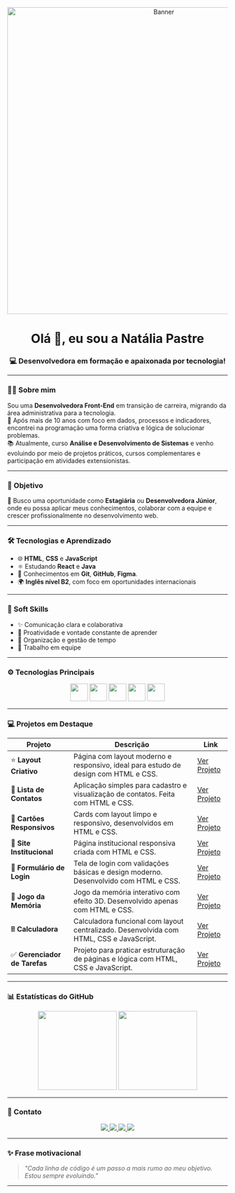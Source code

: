 <div align="center">
  <img src='https://i.postimg.cc/1RWRN5z2/Chat-GPT-Image-14-de-jun-de-2025-19-27-44.png' alt='Banner' width="700" />
</div>

<h1 align="center">Olá 👋, eu sou a Natália Pastre</h1>
<h3 align="center">💻 Desenvolvedora em formação e apaixonada por tecnologia!</h3>

---

### 👩‍💻 Sobre mim

Sou uma **Desenvolvedora Front-End** em transição de carreira, migrando da área administrativa para a tecnologia.  
💼 Após mais de 10 anos com foco em dados, processos e indicadores, encontrei na programação uma forma criativa e lógica de solucionar problemas.  
📚 Atualmente, curso **Análise e Desenvolvimento de Sistemas** e venho evoluindo por meio de projetos práticos, cursos complementares e participação em atividades extensionistas.

---

### 🎯 Objetivo

🚀 Busco uma oportunidade como **Estagiária** ou **Desenvolvedora Júnior**, onde eu possa aplicar meus conhecimentos, colaborar com a equipe e crescer profissionalmente no desenvolvimento web.

---

### 🛠 Tecnologias e Aprendizado

- 🌐 **HTML**, **CSS** e **JavaScript**
- ⚛️ Estudando **React** e **Java**
- 🧰 Conhecimentos em **Git**, **GitHub**, **Figma**.
- 🌍 **Inglês nível B2**, com foco em oportunidades internacionais

---

### 🤝 Soft Skills

- ✨ Comunicação clara e colaborativa  
- 🚀 Proatividade e vontade constante de aprender  
- 📅 Organização e gestão de tempo  
- 🤝 Trabalho em equipe  

---

### ⚙️ Tecnologias Principais

<p align="center">
  <img src="https://cdn.jsdelivr.net/gh/devicons/devicon/icons/html5/html5-original.svg" width="40" height="40" />
  <img src="https://cdn.jsdelivr.net/gh/devicons/devicon/icons/css3/css3-original.svg" width="40" height="40" />
  <img src="https://cdn.jsdelivr.net/gh/devicons/devicon/icons/javascript/javascript-original.svg" width="40" height="40" />
  <img src="https://cdn.jsdelivr.net/gh/devicons/devicon/icons/react/react-original.svg" width="40" height="40" />
  <img src="https://cdn.jsdelivr.net/gh/devicons/devicon/icons/java/java-original.svg" width="40" height="40" />
</p>

---

### 💻 Projetos em Destaque

| Projeto                    | Descrição                                                                                                                           | Link                                                                             |
|----------------------------|-------------------------------------------------------------------------------------------------------------------------------------|----------------------------------------------------------------------------------|
| ⭐ **Layout Criativo**      | Página com layout moderno e responsivo, ideal para estudo de design com HTML e CSS.                                                | [Ver Projeto](https://natipastre.github.io/Projeto1--LayoutCriativo/)           |
| 💇 **Lista de Contatos**   | Aplicação simples para cadastro e visualização de contatos. Feita com HTML e CSS.                                                  | [Ver Projeto](https://natipastre.github.io/Projeto-2---Lista-de-Contatos/)      |
| 🧹 **Cartões Responsivos** | Cards com layout limpo e responsivo, desenvolvidos em HTML e CSS.                                                                  | [Ver Projeto](https://natipastre.github.io/Projeto-3-Cards---Layout-Responsivo/) |
| 🏢 **Site Institucional**  | Página institucional responsiva criada com HTML e CSS.                                                                              | [Ver Projeto](https://natipastre.github.io/Projeto-4---Front-End-Aprenser/)     |
| 🔐 **Formulário de Login** | Tela de login com validações básicas e design moderno. Desenvolvido com HTML e CSS.                                                | [Ver Projeto](https://natipastre.github.io/Login-form/)                         |
| 🧠 **Jogo da Memória**     | Jogo da memória interativo com efeito 3D. Desenvolvido apenas com HTML e CSS.                                                      | [Ver Projeto](https://natipastre.github.io/Jogo-da-memoria/)                    |
| 🖩 **Calculadora**         | Calculadora funcional com layout centralizado. Desenvolvida com HTML, CSS e JavaScript.                                           | [Ver Projeto](https://natipastre.github.io/Calculadora---js-/)                  |
| ✅ **Gerenciador de Tarefas** | Projeto para praticar estruturação de páginas e lógica com HTML, CSS e JavaScript.                                                  | [Ver Projeto](https://natipastre.github.io/Gerenciador-de-Tarefas/)             |

---

### 📊 Estatísticas do GitHub

<p align="center">
  <img height="180em" src="https://github-readme-stats.vercel.app/api?username=natipastre&show_icons=true&theme=radical" />
  <img height="180em" src="https://github-readme-stats.vercel.app/api/top-langs/?username=natipastre&layout=compact&langs_count=7&theme=radical" />
</p>

---

### 💌 Contato

<p align="center">
  <a href="https://www.linkedin.com/in/nataliapastre-dev/" target="_blank">
    <img src="https://img.shields.io/badge/LinkedIn-0077B5?style=for-the-badge&logo=linkedin&logoColor=white"/>
  </a>
  <a href="mailto:natalia.pastre@yahoo.com.br">
    <img src="https://img.shields.io/badge/Email-D14836?style=for-the-badge&logo=gmail&logoColor=white"/>
  </a>
  <a href="https://wa.me/5516997135203" target="_blank">
    <img src="https://img.shields.io/badge/WhatsApp-25D366?style=for-the-badge&logo=whatsapp&logoColor=white"/>
  </a>
  <a href="https://github.com/natipastre" target="_blank">
    <img src="https://img.shields.io/badge/GitHub-181717?style=for-the-badge&logo=github&logoColor=white"/>
  </a>
</p>

---

### ✨ Frase motivacional

> _"Cada linha de código é um passo a mais rumo ao meu objetivo. Estou sempre evoluindo."_

---

